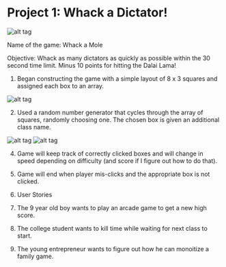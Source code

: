 # Project 1: Whack a Dictator!

![alt tag](https://github.com/ajchan11/projectOne/blob/master/readme/intro.png)

Name of the game: Whack a Mole

Objective: Whack as many dictators as quickly as possible within the 30 second time limit. Minus 10 points for hitting the Dalai Lama!

1. Began constructing the game with a simple layout of 8 x 3 squares and assigned each box to an array.

![alt tag](https://github.com/ajchan11/projectOne/blob/master/readme/outline2.png)

2. Used a random number generator that cycles through the array of squares, randomly choosing one. The chosen box is given an additional class name. 

![alt tag](https://github.com/ajchan11/projectOne/blob/master/readme/active.png)
![alt tag](https://github.com/ajchan11/projectOne/blob/master/readme/swap.png)

4. Game will keep track of correctly clicked boxes and will change in speed depending on difficulty (and score if I figure out how to do that).

5. Game will end when player mis-clicks and the appropriate box is not clicked. 

6. User Stories 
  1. The 9 year old boy wants to play an arcade game to get a new high score.
  2. The college student wants to kill time while waiting for next class to start.
  3. The young entrepreneur wants to figure out how he can monoitize a family game.


